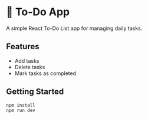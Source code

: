 # 📝 To-Do App

A simple React To-Do List app for managing daily tasks.

## Features

- Add tasks
- Delete tasks
- Mark tasks as completed

## Getting Started

```bash
npm install
npm run dev
```
